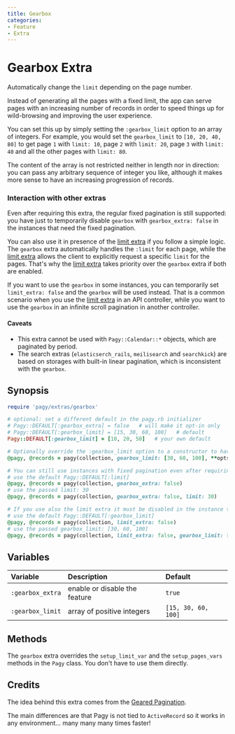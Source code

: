```yaml
---
title: Gearbox
categories:
- Feature
- Extra
---
```


# Gearbox Extra

Automatically change the `limit` depending on the page number.

Instead of generating all the pages with a fixed limit, the app can serve pages with an increasing number of records in
order to speed things up for wild-browsing and improving the user experience.

You can set this up by simply setting the `:gearbox_limit` option to an array of integers. For example, you would set
the  `gearbox_limit` to `[10, 20, 40, 80]` to get page `1` with `limit: 10`, page `2` with `limit: 20`, page `3` with `limit: 40` and all the
other pages with `limit: 80`.

The content of the array is not restricted neither in length nor in direction: you can pass any arbitrary sequence of integer you
like, although it makes more sense to have an increasing progression of records.

### Interaction with other extras

Even after requiring this extra, the regular fixed pagination is still supported: you have just to temporarily disable `gearbox`
with `gearbox_extra: false` in the instances that need the fixed pagination.

You can also use it in presence of the [limit extra](limit.md) if you follow a simple logic. The `gearbox` extra automatically
handles the `:limit` for each page, while the [limit extra](limit.md) allows the client to explicitly request a specific 
`limit` for the pages. 
That's why the [limit extra](limit.md) takes priority over the `gearbox` extra if both are enabled.

If you want to use the `gearbox` in some instances, you can temporarily set `limit_extra: false` and the `gearbox`  will be used
instead. That is a common scenario when you use the [limit extra](limit.md) in an API controller, while you want to use the `gearbox` in an
infinite scroll pagination in another controller.

#### Caveats

- This extra cannot be used with `Pagy::Calendar::*` objects, which are paginated by period.
- The search extras (`elasticserch_rails`, `meilisearch` and `searchkick`) are based on storages with built-in linear pagination,
  which is inconsistent with the `gearbox`.

## Synopsis

```ruby pagy.rb (initializer)
require 'pagy/extras/gearbox'

# optional: set a different default in the pagy.rb initializer
# Pagy::DEFAULT[:gearbox_extra] = false   # will make it opt-in only
# Pagy::DEFAULT[:gearbox_limit] = [15, 30, 60, 100]   # default
Pagy::DEFAULT[:gearbox_limit] = [10, 20, 50]   # your own default
```

```ruby Controller (action)
# Optionally override the :gearbox_limit option to a constructor to have it only for that instance
@pagy, @records = pagy(collection, gearbox_limit: [30, 60, 100], **opts)

# You can still use instances with fixed pagination even after requiring the extra
# use the default Pagy::DEFAULT[:limit]
@pagy, @records = pagy(collection, gearbox_extra: false)
# use the passed limit: 30
@pagy, @records = pagy(collection, gearbox_extra: false, limit: 30)

# If you use also the limit extra it must be disabled in the instance that use the gearbox
# use the default Pagy::DEFAULT[:gearbox_limit]
@pagy, @records = pagy(collection, limit_extra: false)
# use the passed gearbox_limit: [30, 60, 100]
@pagy, @records = pagy(collection, limit_extra: false, gearbox_limit: [30, 60, 100])
```

## Variables

| Variable         | Description                   | Default             |
|:-----------------|:------------------------------|:--------------------|
| `:gearbox_extra` | enable or disable the feature | `true`              |
| `:gearbox_limit` | array of positive integers    | `[15, 30, 60, 100]` |

## Methods

The `gearbox` extra overrides the `setup_limit_var` and the `setup_pages_vars` methods in the `Pagy` class. You don't have to use
them directly.

## Credits

The idea behind this extra comes from the [Geared Pagination](https://github.com/basecamp/geared_pagination).

The main differences are that Pagy is not tied to `ActiveRecord` so it works in any environment... many many many times faster!
